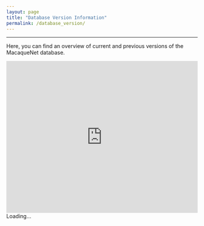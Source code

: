```yaml
---
layout: page
title: "Database Version Information"
permalink: /database_version/
---
```

***

Here, you can find an overview of current and previous versions of the MacaqueNet database.

<iframe height="400" width="100%" frameborder="no" src="https://github.com/MacaqueNet/MacaqueNet.github.io/blob/main/version_info_from_database_internal.html"> </iframe>


<div id="embedded-content">Loading...</div>

<script>
    // Fetch the HTML content
    fetch("https://github.com/MacaqueNet/MacaqueNet.github.io/blob/main/version_info_from_database_internal.html")
        .then(response => response.text())
        .then(html => {
            document.getElementById('embedded-content').innerHTML = html;
        })
        .catch(error => {
            document.getElementById('embedded-content').innerHTML = 'Error loading content.';
            console.error('Error fetching content:', error);
        });
</script>

